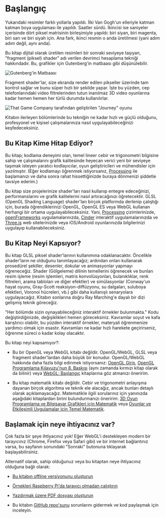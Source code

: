 # Başlangıç  

<canvas id="custom" class="canvas" data-fragment-url="cmyk-halftone.frag" data-textures="vangogh.jpg" width="700px" height="320px"></canvas>

Yukarıdaki resimler farklı yollarla yapıldı. İlki Van Gogh'un elleriyle katman katman boya uygulaması ile yapıldı. Saatler sürdü. İkincisi ise saniyeler içerisinde dört piksel matrisinin birleşimiyle yapıldı: biri siyan, biri magenta, biri sarı ve biri siyah için. Ana fark, ikinci resmin o anda üretilmesi (yani adım adım değil, aynı anda).

Bu kitap dijital olarak üretilen resimleri bir sonraki seviyeye taşıyan, "fragment (piksel) shader" adı verilen devrimci hesaplama tekniği hakkındadır. Bu, grafikler için Gutenberg'in matbaası gibi düşünülebilir.

![Gutenberg'in Matbaası](gutenpress.jpg)

Fragment shader'lar, size ekranda render edilen pikseller üzerinde tam kontrol sağlar ve bunu süper hızlı bir şekilde yapar. İşte bu yüzden, cep telefonlarındaki video filtrelerinden tutun inanılmaz 3D video oyunlarına kadar hemen hemen her türlü durumda kullanılırlar.

![That Game Company tarafından geliştirilen "Journey" oyunu](journey.jpg)

Kitabın ilerleyen bölümlerinde bu tekniğin ne kadar hızlı ve güçlü olduğunu, profesyonel ve kişisel çalışmalarınıza nasıl uygulayabileceğinizi keşfedeceksiniz.

## Bu Kitap Kime Hitap Ediyor?

Bu kitap; kodlama deneyimi olan, temel lineer cebir ve trigonometri bilgisine sahip ve çalışmalarını grafik kalitesinde heyecan verici yeni bir seviyeye taşımak isteyen yaratıcı kodlayıcılar, oyun geliştiricileri ve mühendisler için yazılmıştır. (Eğer kodlamayı öğrenmek istiyorsanız, [Processing](https://processing.org/) ile başlamanızı ve daha sonra rahat hissettiğinizde buraya dönmenizi şiddetle tavsiye ederim.)

Bu kitap size projelerinize shader'ları nasıl kullanıp entegre edeceğinizi, performanslarını ve grafik kalitelerini nasıl artıracağınızı öğretecektir. GLSL (OpenGL Shading Language) shader'ları birçok platformda derlenip çalıştığı için, burada öğrendiklerinizi OpenGL, OpenGL ES veya WebGL kullanan herhangi bir ortama uygulayabileceksiniz. Yani, [Processing](https://processing.org/) çizimlerinizde, [openFrameworks](http://openframeworks.cc/) uygulamalarınızda, [Cinder](http://libcinder.org/) interaktif uygulamalarınızda ve [Three.js](http://threejs.org/) web sitelerinizde veya iOS/Android oyunlarınızda bilgilerinizi uygulayıp kullanabileceksiniz.

## Bu Kitap Neyi Kapsıyor?

Bu kitap GLSL piksel shader'larının kullanımına odaklanacaktır. Öncelikle shader'ların ne olduğunu tanımlayacağız; ardından onları kullanarak prosedürel şekiller, desenler, dokular ve animasyonlar yapmayı öğreneceğiz. Shader (Gölgeleme) dilinin temellerini öğrenecek ve bunları resim işleme (resim işlemleri, matris konvolüsyonları, bulanıklıklar, renk filtreleri, arama tabloları ve diğer efektler) ve simülasyonlar (Conway'un hayat oyunu, Gray-Scott reaksiyon-diffüzyonu, su dalgaları, suluboya efektleri, Voronoi hücreleri, vb.) gibi daha kullanışlı senaryolara uygulayacağız. Kitabın sonlarına doğru Ray Marching'e dayalı bir dizi gelişmiş teknik göreceğiz.

"Her bölümde sizin oynayabileceğiniz interaktif örnekler bulunmakta." Kodu değiştirdiğinizde, değişiklikleri hemen göreceksiniz. Kavramlar soyut ve kafa karıştırıcı olabilir, bu yüzden interaktif örnekler, materyali öğrenmenize yardımcı olmak için esastır. Kavramları ne kadar hızlı harekete geçirirseniz, öğrenme süreci o kadar kolay olacaktır.

Bu kitap neyi kapsamıyor?:

* Bu bir OpenGL veya WebGL kitabı değildir. OpenGL/WebGL, GLSL veya fragment shader'lardan daha büyük bir konudur. OpenGL/WebGL hakkında daha fazla bilgi edinmek istiyorsanız: [OpenGL Giriş](https://open.gl/introduction), [OpenGL Programlama Kılavuzu'nun 8. Baskısı](http://www.amazon.com/OpenGL-Programming-Guide-Official-Learning/dp/0321773039/ref=sr_1_1?s=books&ie=UTF8&qid=1424007417&sr=1-1&keywords=open+gl+programming+guide) (aynı zamanda kırmızı kitap olarak da bilinir) veya [WebGL: Başlangıç](http://www.amazon.com/WebGL-Up-Running-Tony-Parisi/dp/144932357X/ref=sr_1_4?s=books&ie=UTF8&qid=1425147254&sr=1-4&keywords=webgl) kitaplarına göz atmanızı öneririm.

* Bu kitap matematik kitabı değildir. Cebir ve trigonometri anlayışına dayanan birçok algoritma ve teknik ele alacağız, ancak bunları detaylı olarak açıklamayacağız. Matematikle ilgili sorularınız için yanınızda aşağıdaki kitaplardan birini bulundurmanızı öneririm: [3D Oyun Programlama ve Bilgisayar Grafikleri için Matematik](http://www.amazon.com/Mathematics-Programming-Computer-Graphics-Third/dp/1435458869/ref=sr_1_1?ie=UTF8&qid=1424007839&sr=8-1&keywords=mathematics+for+games) veya [Oyunlar ve Etkileşimli Uygulamalar için Temel Matematik](http://www.amazon.com/Essential-Mathematics-Games-Interactive-Applications/dp/0123742978/ref=sr_1_1?ie=UTF8&qid=1424007889&sr=8-1&keywords=essentials+mathematics+for+developers).

## Başlamak için neye ihtiyacınız var?

Çok fazla bir şeye ihtiyacınız yok! Eğer WebGL'i destekleyen modern bir tarayıcınız (Chrome, Firefox veya Safari gibi) ve bir internet bağlantınız varsa, bu sayfanın sonundaki "Sonraki" butonuna tıklayarak başlayabilirsiniz.

Alternatif olarak, sahip olduğunuz veya bu kitaptan neye ihtiyacınız olduğuna bağlı olarak:

- [Bu kitabın offline versiyonunu oluşturun](https://thebookofshaders.com/appendix/00/)
- [Örnekleri Raspberry Pi'da tarayıcı olmadan çalıştırın](https://thebookofshaders.com/appendix/01/)
- [Yazdırmak üzere PDF dosyası oluşturun](https://thebookofshaders.com/appendix/02/)

- Bu kitabın [GitHub repo'sunu](https://github.com/patriciogonzalezvivo/thebookofshaders) sorunlarını gidermek ve kod paylaşmak için inceleyin.
